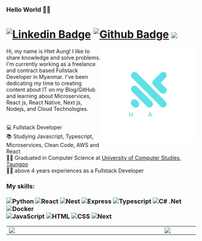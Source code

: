 ### Hello World 🐱‍💻 
# [![Linkedin Badge](https://img.shields.io/badge/-LinkedIn-0077B5?style=flat&logo=Linkedin&logoColor=white&link=https://www.linkedin.com/in/jjean-jacques10/)](https://www.linkedin.com/in/htet-aung-9455b51b7/) [![Github Badge](https://img.shields.io/badge/-Github-242A2D?style=flat&logo=Github&logoColor=white&link=https://github.com/jjeanjacques10/)](https://github.com/HtetAung-dev) ![](https://komarev.com/ghpvc/?username=HtetAung-dev)

<img src="./HtetAungPng.png" min-width="250px" max-width="250px" width="250px" align="right" alt="Logo HtetAung png">

<p align="left"> 
Hi, my name is Htet Aung! I like to share knowledge and solve problems. I'm currently working as a freelance and contract based Fullstack Developer in Myanmar. I've been dedicating my time to creating content about IT on my Blog/GitHub and learning about Microservices, React js, React Native, Next js, Nodejs, and Cloud Technologies. <br> <br>

💻 Fullstack Developer <br>
📚 Studying Javascript, Typescript, Microservices, Clean Code, AWS and React<br>
👨‍💻 Graduated in Computer Science at [University of Computer Studies, Taungoo](https://ucstaungoo.edu.mm/)<br>
🐱‍💻 above 4 years experiences as a Fullstack Developer<br>
</p>

### My skills: <br/> <br/> ![Python](https://img.shields.io/badge/-Python-0077B5?style=flat&logoColor=white&logo=python) ![React](https://img.shields.io/badge/-ReactJs-61DAFB?style=flat&logo=react&logoColor=white&style=for-the-badge) ![Nest](https://img.shields.io/badge/-NestJs-ea2845?style=flat&logo=nestjs&logoColor=white) ![Express](https://img.shields.io/badge/Express%20js-000000?style=flat&logo=express&logoColor=white) ![Typescript](https://img.shields.io/badge/-Typescript-ffdd19?style=flat&logoColor=white&logo=typescript&color=3178C6) ![C# .Net](https://img.shields.io/badge/.NET-5C2D91?style=flat&logo=.net&logoColor=white) ![Docker](https://img.shields.io/badge/-docker-1090D1?style=flat&logoColor=white&logo=docker)  <br/> ![JavaScript](https://img.shields.io/badge/-JavaScript-ffdd19?style=flat&logoColor=white&logo=javascript) ![HTML](https://img.shields.io/badge/-HTML-ff0d00?style=flat&logoColor=white&logo=html5) ![CSS](https://img.shields.io/badge/-CSS-196eff?style=flat&logoColor=white&logo=css3) ![Next](https://img.shields.io/badge/next.js-000000?style=flat&logo=nextdotjs&logoColor=white)
 
<center>
  <table>
    <tr>
        <td><img width="400px" align="left" src="https://github-readme-stats-git-masterrstaa-rickstaa.vercel.app/api/top-langs/?username=HtetAung-dev&hide=html,TSQL,CSS,PLSQL,php,SCSS,Jupyter%20Notebook&layout=compact&count_private=true&langs_count=8" /></td>
        <td><img width="495px" align="left" src="https://github-readme-stats-git-masterrstaa-rickstaa.vercel.app/api?username=HtetAung-dev&show_icons=true&count_private=true" /></td>
    </tr>   
  </table>
</center>
